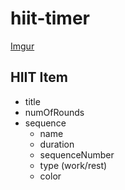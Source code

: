 # hiit-timer

[Imgur](https://i.imgur.com/0GxPTJ1.png)

## HIIT Item

- title
- numOfRounds
- sequence
  - name
  - duration
  - sequenceNumber
  - type (work/rest)
  - color
